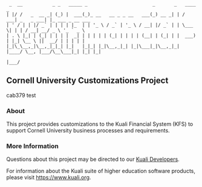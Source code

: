 ```
 _  __           _ _   _____ _                        _       _   ____            _                 
| |/ /   _  __ _| (_) |  ___(_)_ __   __ _ _ __   ___(_) __ _| | / ___| _   _ ___| |_ ___ _ __ ___  
| ' / | | |/ _` | | | | |_  | | '_ \ / _` | '_ \ / __| |/ _` | | \___ \| | | / __| __/ _ \ '_ ` _ \ 
| . \ |_| | (_| | | | |  _| | | | | | (_| | | | | (__| | (_| | |  ___) | |_| \__ \ ||  __/ | | | | |
|_|\_\__,_|\__,_|_|_| |_|   |_|_| |_|\__,_|_| |_|\___|_|\__,_|_| |____/ \__, |___/\__\___|_| |_| |_|
                                                                         |___/                       
```
Cornell University Customizations Project
-----------------------------------------


cab379 test

### About
This project provides customizations to the Kuali Financial System (KFS) to support Cornell University business processes and requirements.

### More Information
Questions about this project may be directed to our [Kuali Developers](mailto:cu-kuali-devs@cornell.edu).

For information about the Kuali suite of higher education software products, please visit https://www.kuali.org.
